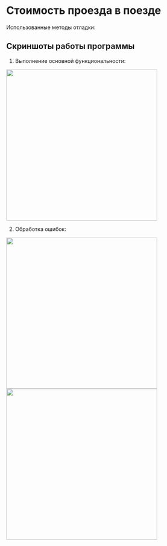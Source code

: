 # Стоимость проезда в поезде
Использованные методы отладки:


## Скриншоты работы программы
1. Выполнение основной функциональности:
<img src="https://github.com/user-attachments/assets/02eb26a6-29ca-408c-b433-f3c9cbbe1e62" width="400"/>

2. Обработка ошибок:
<img src="https://github.com/user-attachments/assets/86a05619-9ab1-4989-a7fa-644f7e6e31aa" width="400"/>

<img src="https://github.com/user-attachments/assets/aeaa742b-09d3-42b2-a693-9a92e9e7cb4c" width="400"/>

